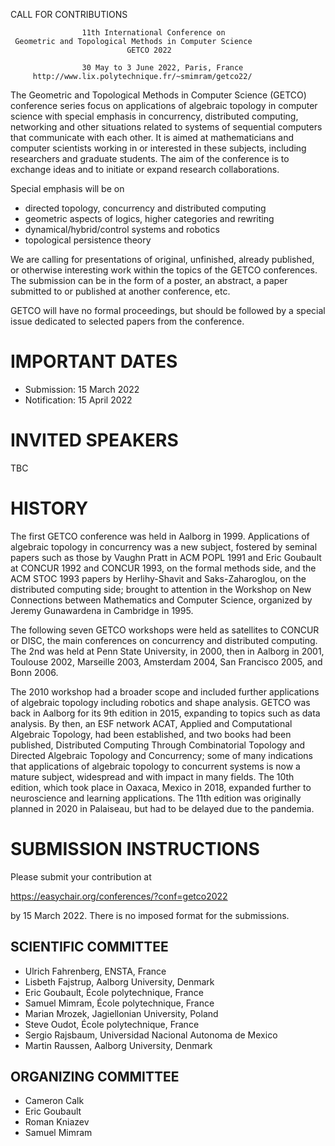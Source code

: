 CALL FOR CONTRIBUTIONS

                    11th International Conference on
  	 Geometric and Topological Methods in Computer Science
                              GETCO 2022

                    30 May to 3 June 2022, Paris, France
         http://www.lix.polytechnique.fr/~smimram/getco22/

The Geometric and Topological Methods in Computer Science (GETCO) conference
series focus on applications of algebraic topology in computer science with
special emphasis in concurrency, distributed computing, networking and other
situations related to systems of sequential computers that communicate with each
other. It is aimed at mathematicians and computer scientists working in or
interested in these subjects, including researchers and graduate students. The
aim of the conference is to exchange ideas and to initiate or expand research
collaborations.

Special emphasis will be on

- directed topology, concurrency and distributed computing
- geometric aspects of logics, higher categories and rewriting
- dynamical/hybrid/control systems and robotics
- topological persistence theory

We are calling for presentations of original, unfinished, already published, or
otherwise interesting work within the topics of the GETCO conferences. The
submission can be in the form of a poster, an abstract, a paper submitted to or
published at another conference, etc.

GETCO will have no formal proceedings, but should be followed by a special issue
dedicated to selected papers from the conference.

# IMPORTANT DATES

- Submission:    15 March 2022
- Notification:  15 April 2022

# INVITED SPEAKERS

TBC

# HISTORY

The first GETCO conference was held in Aalborg in 1999. Applications of
algebraic topology in concurrency was a new subject, fostered by seminal papers
such as those by Vaughn Pratt in ACM POPL 1991 and Eric Goubault at CONCUR 1992
and CONCUR 1993, on the formal methods side, and the ACM STOC 1993 papers by
Herlihy-Shavit and Saks-Zaharoglou, on the distributed computing side; brought
to attention in the Workshop on New Connections between Mathematics and Computer
Science, organized by Jeremy Gunawardena in Cambridge in 1995.

The following seven GETCO workshops were held as satellites to CONCUR or DISC,
the main conferences on concurrency and distributed computing. The 2nd was held
at Penn State University, in 2000, then in Aalborg in 2001, Toulouse 2002,
Marseille 2003, Amsterdam 2004, San Francisco 2005, and Bonn 2006.

The 2010 workshop had a broader scope and included further applications of
algebraic topology including robotics and shape analysis. GETCO was back in
Aalborg for its 9th edition in 2015, expanding to topics such as data analysis.
By then, an ESF network ACAT, Applied and Computational Algebraic Topology, had
been established, and two books had been published, Distributed Computing
Through Combinatorial Topology and Directed Algebraic Topology and Concurrency;
some of many indications that applications of algebraic topology to concurrent
systems is now a mature subject, widespread and with impact in many fields.  The
10th edition, which took place in Oaxaca, Mexico in 2018, expanded further to
neuroscience and learning applications. The 11th edition was originally planned
in 2020 in Palaiseau, but had to be delayed due to the pandemia.

# SUBMISSION INSTRUCTIONS

Please submit your contribution at

https://easychair.org/conferences/?conf=getco2022

by 15 March 2022. There is no imposed format for the submissions.

## SCIENTIFIC COMMITTEE

- Ulrich Fahrenberg, ENSTA, France
- Lisbeth Fajstrup, Aalborg University, Denmark
- Eric Goubault, École polytechnique, France
- Samuel Mimram, École polytechnique, France
- Marian Mrozek, Jagiellonian University, Poland
- Steve Oudot, École polytechnique, France
- Sergio Rajsbaum, Universidad Nacional Autonoma de Mexico
- Martin Raussen, Aalborg University, Denmark

## ORGANIZING COMMITTEE

- Cameron Calk
- Eric Goubault
- Roman Kniazev
- Samuel Mimram
